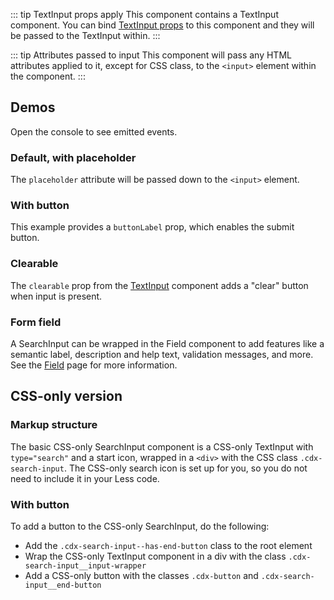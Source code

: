 <script setup>
import SearchInputDefault from '@/../component-demos/search-input/examples/SearchInputDefault.vue';
import SearchInputWithButton from '@/../component-demos/search-input/examples/SearchInputWithButton.vue';
import SearchInputClearable from '@/../component-demos/search-input/examples/SearchInputClearable.vue';
import SearchInputField from '@/../component-demos/search-input/examples/SearchInputField.vue';
</script>

::: tip TextInput props apply
This component contains a TextInput component. You can bind [TextInput props](./text-input.html#usage)
to this component and they will be passed to the TextInput within.
:::

::: tip Attributes passed to input
This component will pass any HTML attributes applied to it, except for CSS class, to the `<input>`
element within the component.
:::

## Demos

Open the console to see emitted events.

### Default, with placeholder

The `placeholder` attribute will be passed down to the `<input>` element.

<cdx-demo-wrapper :force-controls="true">
<template v-slot:demo>
<SearchInputDefault />
</template>

<template v-slot:code>

:::code-group

<<< @/../component-demos/search-input/examples/SearchInputDefault.vue [NPM]

<<< @/../component-demos/search-input/examples-mw/SearchInputDefault.vue [MediaWiki]

:::

</template>
</cdx-demo-wrapper>

### With button

This example provides a `buttonLabel` prop, which enables the submit button.

<cdx-demo-wrapper>
<template v-slot:demo>
<SearchInputWithButton />
</template>

<template v-slot:code>

:::code-group

<<< @/../component-demos/search-input/examples/SearchInputWithButton.vue [NPM]

<<< @/../component-demos/search-input/examples-mw/SearchInputWithButton.vue [MediaWiki]

:::

</template>
</cdx-demo-wrapper>

### Clearable

The `clearable` prop from the [TextInput](./text-input.md) component adds a "clear" button when
input is present.

<cdx-demo-wrapper>
<template v-slot:demo>
<SearchInputClearable />
</template>

<template v-slot:code>

:::code-group

<<< @/../component-demos/search-input/examples/SearchInputClearable.vue [NPM]

<<< @/../component-demos/search-input/examples-mw/SearchInputClearable.vue [MediaWiki]

:::

</template>
</cdx-demo-wrapper>

### Form field

A SearchInput can be wrapped in the Field component to add features like a semantic label,
description and help text, validation messages, and more. See the [Field](./field.md) page for more
information.

<cdx-demo-wrapper>
<template v-slot:demo>
	<search-input-field />
</template>

<template v-slot:code>

:::code-group

<<< @/../component-demos/search-input/examples/SearchInputField.vue [NPM]

<<< @/../component-demos/search-input/examples-mw/SearchInputField.vue [MediaWiki]

:::

</template>
</cdx-demo-wrapper>

## CSS-only version

### Markup structure

The basic CSS-only SearchInput component is a CSS-only TextInput with `type="search"` and a start
icon, wrapped in a `<div>` with the CSS class `.cdx-search-input`. The CSS-only search icon is set
up for you, so you do not need to include it in your Less code.

<cdx-demo-wrapper>
<template v-slot:demo>
	<div class="cdx-search-input">
		<div class="cdx-text-input cdx-text-input--has-start-icon">
			<input class="cdx-text-input__input" type="search" placeholder="Search">
			<span class="cdx-text-input__icon cdx-text-input__start-icon"></span>
		</div>
	</div>
</template>
<template v-slot:code>

```html
<!-- Wrapper div. -->
<div class="cdx-search-input">
	<!-- CSS-only TextInput with start icon. -->
	<div class="cdx-text-input cdx-text-input--has-start-icon">
		<!-- Input with type="search". -->
		<input class="cdx-text-input__input" type="search" placeholder="Search">
		<!-- Start icon span. -->
		<span class="cdx-text-input__icon cdx-text-input__start-icon"></span>
	</div>
</div>
```

</template>
</cdx-demo-wrapper>

### With button

To add a button to the CSS-only SearchInput, do the following:
- Add the `.cdx-search-input--has-end-button` class to the root element
- Wrap the CSS-only TextInput component in a div with the class `.cdx-search-input__input-wrapper`
- Add a CSS-only button with the classes `.cdx-button` and `.cdx-search-input__end-button`

<cdx-demo-wrapper>
<template v-slot:demo>
	<div class="cdx-search-input cdx-search-input--has-end-button">
		<div class="cdx-search-input__input-wrapper">
			<div class="cdx-text-input cdx-text-input--has-start-icon">
				<input class="cdx-text-input__input" type="search" placeholder="Search">
				<span class="cdx-text-input__icon cdx-text-input__start-icon"></span>
			</div>
		</div>
		<button class="cdx-button cdx-search-input__end-button">Search</button>
	</div>
</template>
<template v-slot:code>

```html
<div class="cdx-search-input cdx-search-input--has-end-button">
	<div class="cdx-search-input__input-wrapper">
		<div class="cdx-text-input cdx-text-input--has-start-icon">
			<input class="cdx-text-input__input" type="search" placeholder="Search">
			<span class="cdx-text-input__icon cdx-text-input__start-icon"></span>
		</div>
	</div>
	<button class="cdx-button cdx-search-input__end-button">Search</button>
</div>
```

</template>
</cdx-demo-wrapper>
